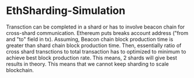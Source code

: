 # EthSharding-Simulation

Transction can be completed in a shard or has to involve beacon chain for cross-shard communication.
Ethereum puts breaks account address ("from and "to" field in tx).
Assuming, Beacon chain block production time is greater than shard chain block production time. Then, essentially ratio of cross shard transctions to total transaction has to optimized to minimum to achieve best block production rate.
This means, 2 shards will give best results in theory. This means that we cannot keep sharding to scale blockchain.
